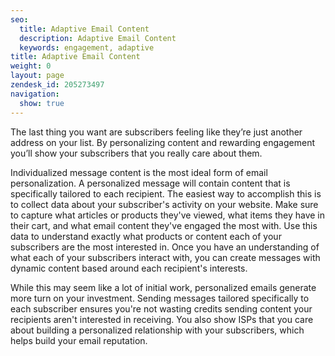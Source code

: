 ```yaml
---
seo:
  title: Adaptive Email Content 
  description: Adaptive Email Content 
  keywords: engagement, adaptive
title: Adaptive Email Content 
weight: 0
layout: page
zendesk_id: 205273497
navigation:
  show: true
---
```


The last thing you want are subscribers feeling like they’re just another address on your list. By personalizing&nbsp;content and rewarding engagement you’ll show your subscribers that you really care about them.&nbsp;

Individualized message content is the most ideal form of email personalization. A personalized message will contain content that is specifically tailored to each&nbsp;recipient. The easiest way to accomplish this is to collect data about your subscriber's activity on your website. Make sure to capture what articles or products they've viewed, what items they have in their cart, and what email content they've engaged the most with. Use this data to understand exactly what products or content each of your subscribers are the most interested in. Once you have an understanding of what each of your subscribers interact with, you can create messages with dynamic content based around each recipient's interests.&nbsp;

While this may seem like a lot of initial work, personalized emails generate more turn on your investment. Sending messages tailored specifically to each subscriber ensures you're not wasting credits sending content&nbsp;your recipients aren't interested in receiving. You also show ISPs that you care about building a personalized relationship with your subscribers, which helps build your email reputation.&nbsp;

&nbsp;

